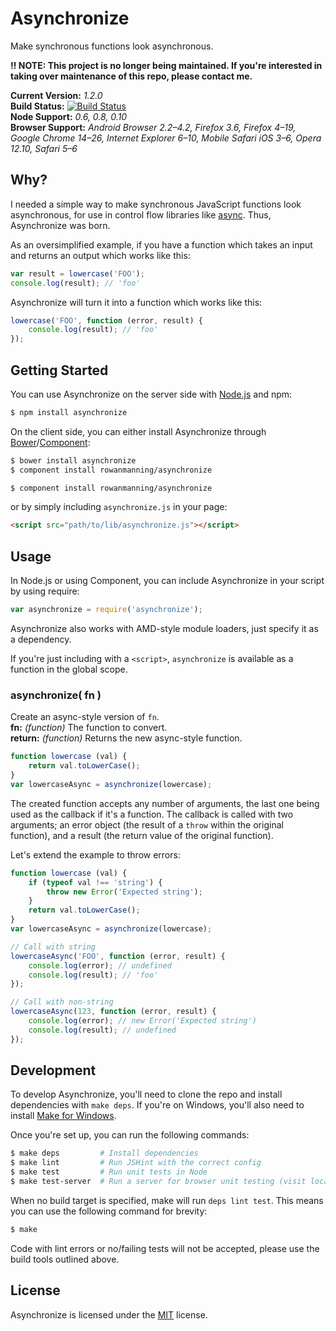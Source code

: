 
Asynchronize
============

Make synchronous functions look asynchronous.

**:bangbang: NOTE: This project is no longer being maintained. If you're interested in taking over maintenance of this repo, please contact me.**

**Current Version:** *1.2.0*  
**Build Status:** [![Build Status][travis-status]][travis]  
**Node Support:** *0.6, 0.8, 0.10*  
**Browser Support:** *Android Browser 2.2–4.2, Firefox 3.6, Firefox 4–19, Google Chrome 14–26, Internet Explorer 6–10, Mobile Safari iOS 3–6, Opera 12.10, Safari 5–6*


Why?
----

I needed a simple way to make synchronous JavaScript functions look asynchronous, for use in control flow libraries like [async][async]. Thus, Asynchronize was born.

As an oversimplified example, if you have a function which takes an input and returns an output which works like this:

```js
var result = lowercase('FOO');
console.log(result); // 'foo'
```

Asynchronize will turn it into a function which works like this:

```js
lowercase('FOO', function (error, result) {
    console.log(result); // 'foo'
});
```


Getting Started
---------------

You can use Asynchronize on the server side with [Node.js][node] and npm:

```sh
$ npm install asynchronize
```

On the client side, you can either install Asynchronize through [Bower][bower]/[Component][component]:

```sh
$ bower install asynchronize
$ component install rowanmanning/asynchronize
```

```sh
$ component install rowanmanning/asynchronize
```

or by simply including `asynchronize.js` in your page:

```html
<script src="path/to/lib/asynchronize.js"></script>
```


Usage
-----

In Node.js or using Component, you can include Asynchronize in your script by using require:

```js
var asynchronize = require('asynchronize');
```

Asynchronize also works with AMD-style module loaders, just specify it as a dependency.

If you're just including with a `<script>`, `asynchronize` is available as a function in the global scope.


### asynchronize( fn )

Create an async-style version of `fn`.  
**fn:** *(function)* The function to convert.  
**return:** *(function)* Returns the new async-style function.

```js
function lowercase (val) {
    return val.toLowerCase();
}
var lowercaseAsync = asynchronize(lowercase);
```

The created function accepts any number of arguments, the last one being used as the callback if it's a function. The callback is called with two arguments; an error object (the result of a `throw` within the original function), and a result (the return value of the original function).

Let's extend the example to throw errors:

```js
function lowercase (val) {
    if (typeof val !== 'string') {
        throw new Error('Expected string');
    }
    return val.toLowerCase();
}
var lowercaseAsync = asynchronize(lowercase);

// Call with string
lowercaseAsync('FOO', function (error, result) {
    console.log(error); // undefined
    console.log(result); // 'foo'
});

// Call with non-string
lowercaseAsync(123, function (error, result) {
    console.log(error); // new Error('Expected string')
    console.log(result); // undefined
});
```


Development
-----------

To develop Asynchronize, you'll need to clone the repo and install dependencies with `make deps`. If you're on Windows, you'll also need to install [Make for Windows][make].

Once you're set up, you can run the following commands:

```sh
$ make deps         # Install dependencies
$ make lint         # Run JSHint with the correct config
$ make test         # Run unit tests in Node
$ make test-server  # Run a server for browser unit testing (visit localhost:3000)
```

When no build target is specified, make will run `deps lint test`. This means you can use the following command for brevity:

```sh
$ make
```

Code with lint errors or no/failing tests will not be accepted, please use the build tools outlined above.


License
-------

Asynchronize is licensed under the [MIT][mit] license.



[async]: https://github.com/caolan/async
[bower]: http://bower.io/
[component]: https://github.com/component/component
[make]: http://gnuwin32.sourceforge.net/packages/make.htm
[mit]: http://opensource.org/licenses/mit-license.php
[node]: http://nodejs.org/
[travis]: https://travis-ci.org/rowanmanning/asynchronize
[travis-status]: https://travis-ci.org/rowanmanning/asynchronize.png?branch=master
